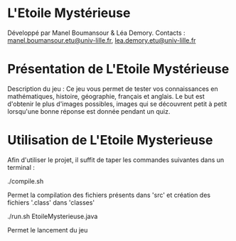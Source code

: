 L'Etoile Mystérieuse
===========

Développé par Manel Boumansour & Léa Demory.
Contacts : manel.boumansour.etu@univ-lille.fr, lea.demory.etu@univ-lille.fr

# Présentation de L'Etoile Mystérieuse

Description du jeu :
Ce jeu vous permet de tester vos connaissances en mathématiques, histoire, géographie, français et anglais.
Le but est d'obtenir le plus d'images possibles, images qui se découvrent petit à petit lorsqu'une bonne réponse est donnée pendant un quiz.


# Utilisation de L'Etoile Mysterieuse

Afin d'utiliser le projet, il suffit de taper les commandes suivantes dans un terminal :

./compile.sh

Permet la compilation des fichiers présents dans 'src' et création des fichiers '.class' dans 'classes'

./run.sh EtoileMysterieuse.java

Permet le lancement du jeu
